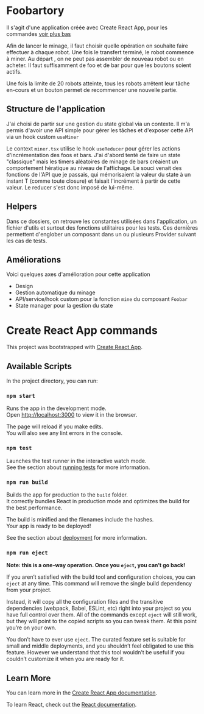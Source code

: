 # Foobartory

Il s'agit d'une application créée avec Create React App, pour les commandes [voir plus bas](#create-react-app-commands)

Afin de lancer le minage, il faut choisir quelle opération on souhaite faire effectuer à chaque robot. Une fois le transfert terminé, le robot commence à miner. 
Au départ , on ne peut pas assembler de nouveau robot ou en acheter. Il faut suffisamment de foo et de bar pour que les boutons soient actifs.

Une fois la limite de 20 robots atteinte, tous les robots arrêtent leur tâche en-cours et un bouton permet de recommencer une nouvelle partie.
## Structure de l'application

J'ai choisi de partir sur une gestion du state global via un contexte. Il m'a permis d'avoir une API simple pour gérer les tâches et d'exposer cette API via un hook custom `useMiner`

Le context `miner.tsx` utilise le hook `useReducer` pour gérer les actions d'incrémentation des foos et bars. J'ai d'abord tenté de faire un state "classique" mais les timers aléatoires de minage de bars créaient un comportement hératique au niveau de l'affichage. Le souci venait des fonctions de l'API que je passais, qui mémorisaient la valeur du state à un instant T (comme toute closure) et faisait l'incrément à partir de cette valeur. Le reducer s'est donc imposé de lui-même.

## Helpers

Dans ce dossiers, on retrouve les constantes utilisées dans l'application, un fichier d'utils et surtout des fonctions utilitaires pour les tests. Ces dernières permettent d'englober un composant dans un ou plusieurs Provider suivant les cas de tests.

## Améliorations

Voici quelques axes d'amélioration pour cette application

- Design
- Gestion automatique du minage
- API/service/hook custom pour la fonction `mine` du composant `Foobar`
- State manager pour la gestion du state


# Create React App commands

This project was bootstrapped with [Create React App](https://github.com/facebook/create-react-app).

## Available Scripts

In the project directory, you can run:

### `npm start`

Runs the app in the development mode.\
Open [http://localhost:3000](http://localhost:3000) to view it in the browser.

The page will reload if you make edits.\
You will also see any lint errors in the console.

### `npm test`

Launches the test runner in the interactive watch mode.\
See the section about [running tests](https://facebook.github.io/create-react-app/docs/running-tests) for more information.

### `npm run build`

Builds the app for production to the `build` folder.\
It correctly bundles React in production mode and optimizes the build for the best performance.

The build is minified and the filenames include the hashes.\
Your app is ready to be deployed!

See the section about [deployment](https://facebook.github.io/create-react-app/docs/deployment) for more information.

### `npm run eject`

**Note: this is a one-way operation. Once you `eject`, you can’t go back!**

If you aren’t satisfied with the build tool and configuration choices, you can `eject` at any time. This command will remove the single build dependency from your project.

Instead, it will copy all the configuration files and the transitive dependencies (webpack, Babel, ESLint, etc) right into your project so you have full control over them. All of the commands except `eject` will still work, but they will point to the copied scripts so you can tweak them. At this point you’re on your own.

You don’t have to ever use `eject`. The curated feature set is suitable for small and middle deployments, and you shouldn’t feel obligated to use this feature. However we understand that this tool wouldn’t be useful if you couldn’t customize it when you are ready for it.

## Learn More

You can learn more in the [Create React App documentation](https://facebook.github.io/create-react-app/docs/getting-started).

To learn React, check out the [React documentation](https://reactjs.org/).
